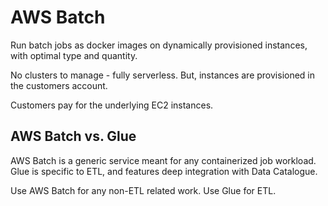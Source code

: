 # AWS Batch

Run batch jobs as docker images on dynamically provisioned instances,
with optimal type and quantity.

No clusters to manage - fully serverless. But, instances are
provisioned in the customers account.

Customers pay for the underlying EC2 instances.

## AWS Batch vs. Glue

AWS Batch is a generic service meant for any containerized job
workload. Glue is specific to ETL, and features deep integration with
Data Catalogue.

Use AWS Batch for any non-ETL related work. Use Glue for ETL.

